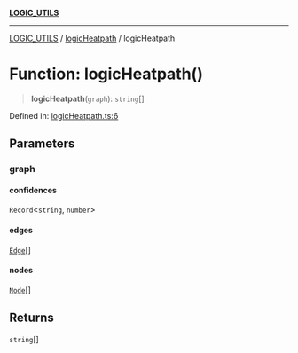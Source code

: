 [**LOGIC_UTILS**](../../README.md)

***

[LOGIC_UTILS](../../README.md) / [logicHeatpath](../README.md) / logicHeatpath

# Function: logicHeatpath()

> **logicHeatpath**(`graph`): `string`[]

Defined in: [logicHeatpath.ts:6](https://github.com/dailker/everyutil/blob/7c30ec40bbb398255a9be572db0a537e8bcb9c11/src/logic/logicHeatpath.ts#L6)

## Parameters

### graph

#### confidences

`Record`\<`string`, `number`\>

#### edges

[`Edge`](../../createDecisionGraph/interfaces/Edge.md)[]

#### nodes

[`Node`](../../createDecisionGraph/interfaces/Node.md)[]

## Returns

`string`[]
